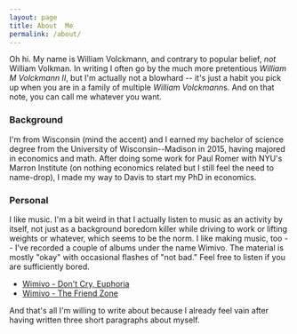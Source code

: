 ```yaml
---
layout: page
title: About  Me
permalink: /about/
---
```


Oh hi. My name is William Volckmann, and contrary to popular belief, *not*
William Volkman. In writing I often go by the much more pretentious *William M Volckmann II*,
but I'm actually not a blowhard -- it's just a habit you pick up when you are in a family
of multiple *William Volckmann*s. And on that note, you can call me whatever you want.

### Background

I'm from Wisconsin (mind the accent) and I earned my
bachelor of science degree from the University of Wisconsin--Madison in 2015,
having majored in economics and math. After doing some work for Paul Romer with NYU's
Marron Institute (on nothing economics related but I still feel the need to name-drop),
I made my way to Davis to start my PhD in economics.


### Personal

I like music. I'm a bit weird in that I actually listen to music as an activity by itself,
not just as a background boredom killer while driving to work or lifting weights or whatever,
which seems to be the norm. I like making music, too -- I've recorded a couple of albums under the name Wimivo. The material is mostly "okay"
with occasional flashes of "not bad." Feel free to listen if you are sufficiently bored.

* [Wimivo - Don't Cry, Euphoria](https://youtu.be/LpcQloSq6Rs?list=PL1cbDCwiXI8QxI4T0Gn_ag4lU8STSPUvO)
* [Wimivo - The Friend Zone](https://youtu.be/wHZVHMCTQn8?list=PL1cbDCwiXI8SfTc6Ru-xNbxz-On0EGgx_)

And that's all I'm willing to write about because I already feel vain after having
written three short paragraphs about myself.
